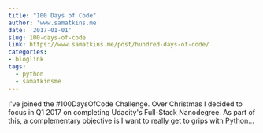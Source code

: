```yaml
---
title: "100 Days of Code"
author: 'www.samatkins.me'
date: '2017-01-01'
slug: 100-days-of-code
link: https://www.samatkins.me/post/hundred-days-of-code/
categories:
- bloglink
tags:
  - python
  - samatkinsme
---
```


I've joined the #100DaysOfCode Challenge. Over Christmas I decided to focus in Q1 2017 on completing Udacity's Full-Stack Nanodegree. As part of this, a complementary objective is I want to really get to grips with Python[... <i class="fas fa-external-link-alt"></i>](https://www.samatkins.me/post/hundred-days-of-code/)

